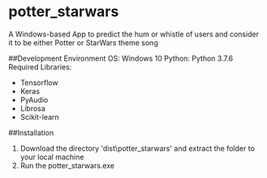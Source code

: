 # potter_starwars
A Windows-based App to predict the hum or whistle of users and consider it to be either Potter or StarWars theme song


##Development Environment
OS: Windows 10
Python: Python 3.7.6
Required Libraries:
- Tensorflow
- Keras
- PyAudio
- Librosa
- Scikit-learn


##Installation
1. Download the directory 'dist\potter_starwars' and extract the folder to your local machine
2. Run the potter_starwars.exe
